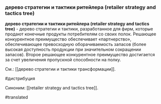 ### дерево стратегии и тактики ритейлера (retailer strategy and tactics tree)

**дерево стратегии и тактики ритейлера (retailer strategy and tactics tree)** - дерево стратегии и тактики, разработанное для фирм, которые продают конечные продукты потребителям со своих полок. Решающее конкурентное преимущество обеспечивает «партнерство», обеспечивающее превосходную оборачиваемость запасов (более высокая доступность продукции при значительном сокращении запасов). Второе решающее конкурентное преимущество достигается за счет увеличения пропускной способности на полку.

См.: [[дерево стратегии и тактики трансформации]].

#дистрибуция

Синоним: [[retailer strategy and tactics tree]].

#translated
